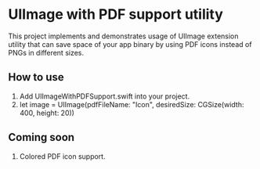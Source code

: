 # UIImage with PDF support utility
This project implements and demonstrates usage of UIImage extension utility that can save space of your app binary by using PDF icons instead of PNGs in different sizes.

## How to use

1. Add UIImageWithPDFSupport.swift into your project.
2. let image = UIImage(pdfFileName: "Icon", desiredSize: CGSize(width: 400, height: 20))

## Coming soon

1. Colored PDF icon support.

